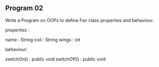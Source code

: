 Program 02
----------
Write a Program on OOPs to define Fan class properties and behaviour.

properties :

name    : String
coil    : String
wings	: int

behaviour:

switchOn()  : public void
switchOff() : public void 